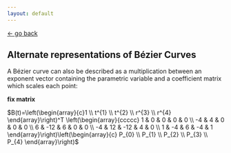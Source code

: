 ```yaml
---
layout: default
---
```


[<- go back](https://alosola.github.io/trajectory/)

## Alternate representations of Bézier Curves

A Bézier curve can also be described as a multiplication between an exponent vector containing the parametric variable and a coefficient matrix which scales each point:

__**fix matrix**__


$B(t)=\left(\begin{array}{c}1 \\ t^{1} \\ t^{2} \\ r^{3} \\ r^{4} \end{array}\right)^T \left(\begin{array}{ccccc} 1 & 0 & 0 & 0 & 0 \\ -4 & 4 & 0 & 0 & 0 \\ 6 & -12 & 6 & 0 & 0 \\ -4 & 12 & -12 & 4 & 0 \\ 1 & -4 & 6 & -4 & 1 \end{array}\right)\left(\begin{array}{c} P_{0} \\ P_{1} \\ P_{2} \\ P_{3} \\ P_{4} \end{array}\right)$
